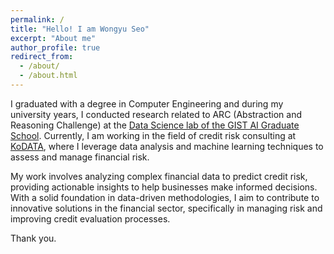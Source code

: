 ```yaml
---
permalink: /
title: "Hello! I am Wongyu Seo"
excerpt: "About me"
author_profile: true
redirect_from: 
  - /about/
  - /about.html
---
```



I graduated with a degree in Computer Engineering and during my university years, I conducted research related to ARC (Abstraction and Reasoning Challenge) at the [Data Science lab of the GIST AI Graduate School](https://sundong.kim). Currently, I am working in the field of credit risk consulting at [KoDATA](http://www.kodata.co.kr), where I leverage data analysis and machine learning techniques to assess and manage financial risk.

My work involves analyzing complex financial data to predict credit risk, providing actionable insights to help businesses make informed decisions. With a solid foundation in data-driven methodologies, I aim to contribute to innovative solutions in the financial sector, specifically in managing risk and improving credit evaluation processes.

Thank you.
